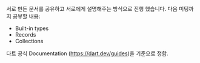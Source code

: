 서로 만든 문서를 공유하고 서로에게 설명해주는 방식으로 진행 했습니다.
다음 미팅까지 공부할 내용:

- Built-in types
- Records
- Collections


다트 공식 Documentation (https://dart.dev/guides)을 기준으로 정함.
